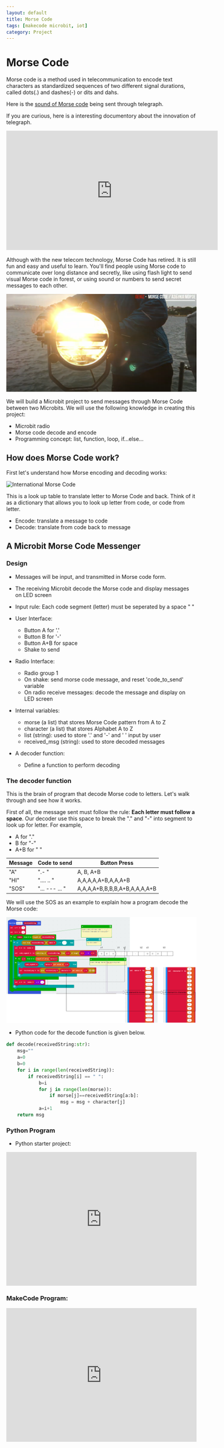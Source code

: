 ```yaml
---
layout: default
title: Morse Code
tags: [makecode microbit, iot]
category: Project
---
```


# Morse Code

Morse code is a method used in telecommunication to encode text characters as standardized sequences of two different signal durations, called dots(.) and dashes(-) or dits and dahs.

Here is the [sound of Morse code](https://www.youtube.com/watch?v=xsDk5_bktFo&ab_channel=DOCUMENTARYTUBE) being sent through telegraph.

If you are curious, here is a interesting documentory about the innovation of telegraph.
<iframe width="560" height="315" src="https://www.youtube.com/embed/jypqHTwVQxQ" frameborder="0" allow="accelerometer; autoplay; clipboard-write; encrypted-media; gyroscope; picture-in-picture" allowfullscreen></iframe>

Although with the new telecom technology, Morse Code has retired. It is still fun and easy and useful to learn. You'll find people using Morse code to communicate over long distance and secretly, like using flash light to send visual Morse code in forest, or using sound or numbers to send secret messages to each other. 

![morse over light](/assets/morse_code_light.PNG)

We will build a Microbit project to send messages through Morse Code between two Microbits. We will use the following knowledge in creating this project: 

- Microbit radio
- Morse code decode and encode
- Programming concept: list, function, loop, if...else...

## How does Morse Code work?

First let's understand how Morse encoding and decoding works: 

![International Morse Code](https://upload.wikimedia.org/wikipedia/commons/thumb/b/b5/International_Morse_Code.svg/315px-International_Morse_Code.svg.png)

This is a look up table to translate letter to Morse Code and back. Think of it as a dictionary that allows you to look up letter from code, or code from letter. 

- Encode: translate a message to code
- Decode: translate from code back to message

## A Microbit Morse Code Messenger

### Design

- Messages will be input, and transmitted in Morse code form.
- The receiving Microbit decode the Morse code and display messages on LED screen
- Input rule: Each code segment (letter) must be seperated by a space " "

- User Interface: 
    - Button A for '.'
    - Button B for '-'
    - Button A+B for space
    - Shake to send

- Radio Interface:
    - Radio group 1
    - On shake: send morse code message, and reset 'code_to_send' variable
    - On radio receive messages: decode the message and display on LED screen

- Internal variables: 
    - morse (a list) that stores Morse Code pattern from A to Z
    - character (a list) that stores Alphabet A to Z
    - list (string): used to store '.' and '-' and ' ' input by user
    - received_msg (string): used to store decoded messages

- A decoder function: 
    - Define a function to perform decoding

### The decoder function

This is the brain of program that decode Morse code to letters. Let's walk through and see how it works.

First of all, the message sent must follow the rule: **Each letter must follow a space**. Our decoder use this space to break the "." and "-" into segment to look up for letter. For example, 

- A for "."
- B for "-"
- A+B for " "

| Message | Code to send | Button Press |
|------|-------|-----|
| "A" | ".- " |  A, B, A+B |
| "HI" | ".... .. " | A,A,A,A,A+B,A,A,A+B |
| "SOS" | "... --- ... " | A,A,A,A+B,B,B,B,A+B,A,A,A,A+B |

We will use the SOS as an example to explain how a program decode the Morse code: 

![Morse decoder](/assets/morse_decoder.png)

- Python code for the decode function is given below. 

```python
def decode(receivedString:str):
    msg=""
    a=0
    b=0
    for i in range(len(receivedString)):
        if receivedString[i] == " ":
            b=i
            for j in range(len(morse)):
                if morse[j]==receivedString[a:b]:
                    msg = msg + character[j]
            a=i+1
    return msg
```

### Python Program
- Python starter project:

<div style="position:relative;height:0;padding-bottom:70%;overflow:hidden;"><iframe style="position:absolute;top:0;left:0;width:100%;height:100%;" src="https://makecode.microbit.org/#pub:_P523faLEUDfY" frameborder="0" sandbox="allow-popups allow-forms allow-scripts allow-same-origin"></iframe></div>
<!-- <div style="position:relative;height:0;padding-bottom:70%;overflow:hidden;"><iframe style="position:absolute;top:0;left:0;width:100%;height:100%;" src="https://makecode.microbit.org/#pub:_Dz5TdfdhD14F" frameborder="0" sandbox="allow-popups allow-forms allow-scripts allow-same-origin"></iframe></div> -->

### MakeCode Program:
<div style="position:relative;height:0;padding-bottom:70%;overflow:hidden;"><iframe style="position:absolute;top:0;left:0;width:100%;height:100%;" src="https://makecode.microbit.org/#pub:_UwtTqdP7aDp5" frameborder="0" sandbox="allow-popups allow-forms allow-scripts allow-same-origin"></iframe></div>



